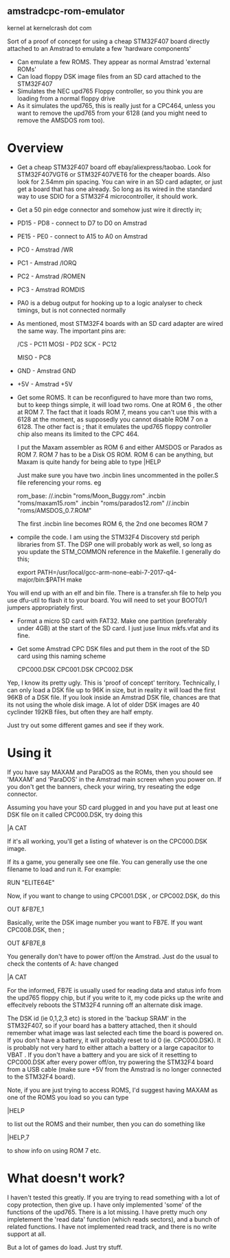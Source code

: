 amstradcpc-rom-emulator
---------------------------------
kernel at kernelcrash dot com

Sort of a proof of concept for using a cheap STM32F407 board directly attached to an Amstrad to emulate
a few 'hardware components'

- Can emulate a few ROMS. They appear as normal Amstrad 'external ROMs'
- Can load floppy DSK image files from an SD card attached to the STM32F407
- Simulates the NEC upd765 Floppy controller, so you think you are loading from a normal floppy drive
- As it simulates the upd765, this is really just for a CPC464, unless you want to remove the upd765
  from your 6128 (and you might need to remove the AMSDOS rom too).

Overview
========

- Get a cheap STM32F407 board off ebay/aliexpress/taobao. Look for STM32F407VGT6 or STM32F407VET6 for
  the cheaper boards. Also look for 2.54mm pin spacing. You can wire in an SD card adapter, or just
  get a board that has one already. So long as its wired in the standard way to use SDIO for
  a STM32F4 microcontroller, it should work.
- Get a 50 pin edge connector and somehow just wire it directly in;

 - PD15 - PD8 - connect to D7 to D0 on Amstrad
 - PE15 - PE0 - connect to A15 to A0 on Amstrad
 - PC0 - Amstrad /WR
 - PC1 - Amstrad /IORQ
 - PC2 - Amstrad /ROMEN
 - PC3 - Amstrad ROMDIS

 - PA0 is a debug output for hooking up to a logic analyser to check timings, but is not connected 
   normally

 - As mentioned, most STM32F4 boards with an SD card adapter are wired the same way. The important
   pins are:

   /CS    - PC11
   MOSI   - PD2
   SCK    - PC12

   MISO   - PC8

 - GND - Amstrad GND
 - +5V - Amstrad +5V

- Get some ROMS. It can be reconfigured to have more than two roms, but to keep things simple, it
  will load two roms. One at ROM 6 , the other at ROM 7. The fact that it loads ROM 7, means you can't
  use this with a 6128 at the moment, as supposedly you cannot disable ROM 7 on a 6128. The other
  fact is ; that it emulates the upd765 floppy controller chip also means its limited to the CPC 464.

  I put the Maxam assembler as ROM 6 and either AMSDOS or Parados as ROM 7. ROM 7 has to be a Disk OS
  ROM. ROM 6 can be anything, but Maxam is quite handy for being able to type |HELP 

  Just make sure you have two .incbin lines uncommented in the poller.S file referencing your roms. eg

   rom_base:
   //.incbin "roms/Moon_Buggy.rom"
   .incbin "roms/maxam15.rom"
   .incbin "roms/parados12.rom"
   //.incbin "roms/AMSDOS_0.7.ROM"

  The first .incbin line becomes ROM 6, the 2nd one becomes ROM 7

- compile the code. I am using the STM32F4 Discovery std periph libraries from ST. The DSP one
  will probably work as well, so long as you update the STM_COMMON reference in the Makefile.
  I generally do this;

   export PATH=/usr/local/gcc-arm-none-eabi-7-2017-q4-major/bin:$PATH
   make

 You will end up with an elf and bin file. There is a transfer.sh file to help you use dfu-util
 to flash it to your board. You will need to set your BOOT0/1 jumpers appropriately first.

- Format a micro SD card with FAT32. Make one partition (preferably under 4GB) at the start of the SD
  card. I just juse linux mkfs.vfat and its fine. 

- Get some Amstrad CPC DSK files and put them in the root of the SD card using this naming scheme

    CPC000.DSK
    CPC001.DSK
    CPC002.DSK

 Yep, I know its pretty ugly. This is 'proof of concept' territory.
 Technically, I can only load a DSK file up to 96K in size, but in reality it will load the first 
 96KB of a DSK file. If you look inside an Amstrad DSK file, chances are that its not using the whole
 disk image. A lot of older DSK images are 40 cyclinder 192KB files, but often they are half empty.

 Just try out some different games and see if they work.

Using it
========

If you have say MAXAM and ParaDOS as the ROMs, then you should see 'MAXAM' and 'ParaDOS' in the 
Amstrad main screen when you power on. If you don't get the banners, check your wiring, try reseating
the edge connector.

Assuming you have your SD card plugged in and you have put at least one DSK file on it called CPC000.DSK,
try doing this

|A
CAT

If it's all working, you'll get a listing of whatever is on the CPC000.DSK image.

If its a game, you generally see one file. You can generally use the one filename to load and run it.
For example:

 RUN "ELITE64E"

Now, if you want to change to using CPC001.DSK , or CPC002.DSK, do this

OUT &FB7E,1

Basically, write the DSK image number you want to FB7E. If you want CPC008.DSK, then ;

OUT &FB7E,8

You generally don't have to power off/on the Amstrad. Just do the usual to check the contents of A: 
have changed

|A
CAT

For the informed, FB7E is usually used for reading data and status info from the upd765 floppy chip,
but if you write to it, my code picks up the write and effecitvely reboots the STM32F4 running off
an alternate disk image.

The DSK id (ie 0,1,2,3 etc) is stored in the 'backup SRAM' in the STM32F407, so if your board has a 
battery attached, then it should remember what image was last selected each time the board is 
powered on. If you don't have a battery, it will probably reset to id 0 (ie. CPC000.DSK). It is
probably not very hard to either attach a battery or a large capacitor to VBAT . If you don't have
a battery and you are sick of it resetting to CPC000.DSK after every power off/on, try powering the 
STM32F4 board from a USB cable (make sure +5V from the Amstrad is no longer connected to the STM32F4 
board). 

Note, if you are just trying to access ROMS, I'd suggest having MAXAM as one of the ROMS you load
so you can type

  |HELP

to list out the ROMS and their number, then you can do something like 

  |HELP,7

to show info on using ROM 7 etc.


What doesn't work?
==================

I haven't tested this greatly. If you are trying to read something with a lot of copy protection, then
give up. I have only implemented 'some' of the functions of the upd765. There is a lot missing. I have
pretty much ony impletement the 'read data' function (which reads sectors), and a bunch of related
functions. I have not implemented read track, and there is no write support at all.

But a lot of games do load. Just try stuff.














